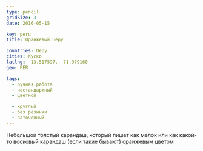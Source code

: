 ```yaml
---
type: pencil
gridSize: 3
date: 2016-05-15

key: peru
title: Оранжевый Перу

countries: Перу
cities: Куско
latlng: -13.517597, -71.979160
geo: PER

tags:
  - ручная работа
  - нестандартный
  - цветной

  - круглый
  - без резинки
  - заточенный
---
```


Небольшой толстый карандаш, который пишет как мелок или как какой-то восковый карандаш (если такие бывают) оранжевым цветом
